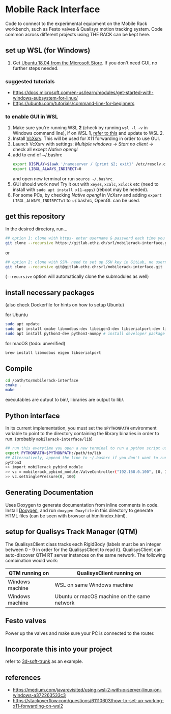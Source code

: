 # Mobile Rack Interface

Code to connect to the experimental equipment on the Mobile Rack workbench, such as Festo valves & Qualisys motion
tracking system. Code common across different projects using THE RACK can be kept here.

## set up WSL (for Windows)
1. Get [Ubuntu 18.04 from the Microsoft Store](https://www.microsoft.com/store/productId/9N9TNGVNDL3Q). If you don't need GUI, no further steps needed.

### suggested tutorials
* https://docs.microsoft.com/en-us/learn/modules/get-started-with-windows-subsystem-for-linux/
* https://ubuntu.com/tutorials/command-line-for-beginners

### to enable GUI in WSL
1. Make sure you're running WSL **2** (check by running `wsl -l -v` in Windows command line), if on WSL **1**, [refer to this](https://docs.microsoft.com/en-us/windows/wsl/install-win10) and update to WSL 2.
1. Install [VcXsrv](https://sourceforge.net/projects/vcxsrv/). This will be used for X11 forwarding in order to use GUI.
1. Launch VcXsrv with settings: *Multiple windows* -> *Start no client* -> check all except *Native opengl*
1. add to end of ~/.bashrc
    ```bash
    export DISPLAY=$(awk '/nameserver / {print $2; exit}' /etc/resolv.conf 2>/dev/null):0
    export LIBGL_ALWAYS_INDIRECT=0
    ```
    and open new terminal or run `source ~/.bashrc`.
1. GUI should work now! Try it out with `xeyes`, `xcalc`, `xclock` etc (need to install with `sudo apt install x11-apps`) (reboot may be needed).
1. For some PCs, by checking *Native opengl* in VcXsrv and adding `export LIBGL_ALWAYS_INDIRECT=1` to ~/.bashrc, OpenGL can be used.

## get this repository

In the desired directory, run...
```bash
## option 1: clone with https- enter username & password each time you access remote
git clone --recursive https://gitlab.ethz.ch/srl/mobilerack-interface.git 
```
or
```bash
## option 2: clone with SSH- need to set up SSH key in GitLab, no username / password required
git clone --recursive git@gitlab.ethz.ch:srl/mobilerack-interface.git
```
(`--recursive` option will automatically clone the submodules as well)

## install necessary packages
(also check Dockerfile for hints on how to setup Ubuntu)

for Ubuntu

```bash
sudo apt update
sudo apt install cmake libmodbus-dev libeigen3-dev libserialport-dev libopencv-dev
sudo apt install python3-dev python3-numpy # install developer package and numpy for system's default python3 version.
```

for macOS (todo: unverified)

```bash
brew install libmodbus eigen libserialport
```

## Compile

```bash
cd /path/to/mobilerack-interface
cmake .
make
```

executables are output to bin/, libraries are output to lib/.

## Python interface
In its current implementation, you must set the `$PYTHONPATH` environment variable to point to the directory containing the library binaries in order to run. (probably `mobilerack-interface/lib`)

```bash
## run this everytime you open a new terminal to run a python script using this library
export PYTHONPATH=$PYTHONPATH:/path/to/lib
## Alternatively, append the line to ~/.bashrc if you don't want to run it every time.
python3
>> import mobilerack_pybind_module
>> vc = mobilerack_pybind_module.ValveController("192.168.0.100", [0, 1], 200)
>> vc.setSinglePressure(0, 100)
```

## Generating Documentation

Uses Doxygen to generate documentation from inline comments in code. Install [Doxygen](http://www.doxygen.nl), and
run `doxygen Doxyfile` in this directory to generate HTML files (can be seen with browser at html/index.html).

## setup for Qualisys Track Manager (QTM)

The QualisysClient class tracks each RigidBody (labels must be an integer between 0 - 9 in order for the QualisysClient to read it).
QualisysClient can auto-discover QTM RT server instances on the same network. The following combination would work:

QTM running on | QualisysClient running on
--- | ---
Windows machine | WSL on same Windows machine
Windows machine | Ubuntu or macOS machine on the same network

## Festo valves

Power up the valves and make sure your PC is connected to the router.

## Incorporate this into your project

refer to [3d-soft-trunk](https://gitlab.ethz.ch/srl/3d-soft-trunk) as an example.

## references
* https://medium.com/javarevisited/using-wsl-2-with-x-server-linux-on-windows-a372263533c3
* https://stackoverflow.com/questions/61110603/how-to-set-up-working-x11-forwarding-on-wsl2
